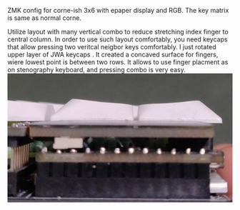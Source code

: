 ZMK config for corne-ish 3x6 with epaper display and RGB. The key matrix is same as normal corne.

Utilize layout with many vertical combo to reduce stretching index finger to central column. 
In order to use such layout comfortably, you need keycaps that allow pressing two veritcal neigbor keys comfortably. I just rotated upper layer of JWA keycaps . It created a concaved surface for fingers, wiere lowest point is between two rows. It allows to use finger placment as on stenography keyboard, and pressing combo is very easy.
![image](img/jwa.jpg)
